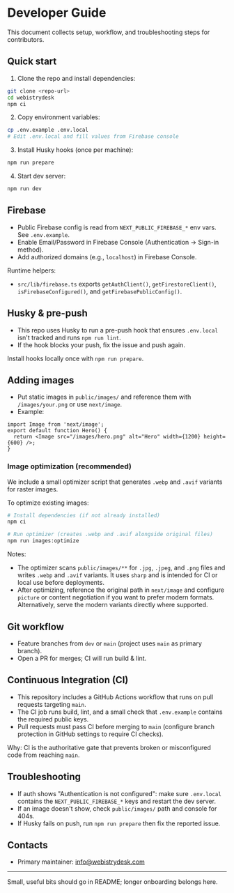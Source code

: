 # Developer Guide

This document collects setup, workflow, and troubleshooting steps for contributors.

## Quick start

1. Clone the repo and install dependencies:

```bash
git clone <repo-url>
cd webistrydesk
npm ci
```

2. Copy environment variables:

```bash
cp .env.example .env.local
# Edit .env.local and fill values from Firebase console
```

3. Install Husky hooks (once per machine):

```bash
npm run prepare
```

4. Start dev server:

```bash
npm run dev
```

## Firebase

- Public Firebase config is read from `NEXT_PUBLIC_FIREBASE_*` env vars. See `.env.example`.
- Enable Email/Password in Firebase Console (Authentication → Sign-in method).
- Add authorized domains (e.g., `localhost`) in Firebase Console.

Runtime helpers:

- `src/lib/firebase.ts` exports `getAuthClient()`, `getFirestoreClient()`, `isFirebaseConfigured()`, and `getFirebasePublicConfig()`.

## Husky & pre-push

- This repo uses Husky to run a pre-push hook that ensures `.env.local` isn't tracked and runs `npm run lint`.
- If the hook blocks your push, fix the issue and push again.

Install hooks locally once with `npm run prepare`.

## Adding images

- Put static images in `public/images/` and reference them with `/images/your.png` or use `next/image`.
- Example:

```tsx
import Image from 'next/image';
export default function Hero() {
  return <Image src="/images/hero.png" alt="Hero" width={1200} height={600} />;
}
```

### Image optimization (recommended)

We include a small optimizer script that generates `.webp` and `.avif` variants for raster images.

To optimize existing images:

```bash
# Install dependencies (if not already installed)
npm ci

# Run optimizer (creates .webp and .avif alongside original files)
npm run images:optimize
```

Notes:
- The optimizer scans `public/images/**` for `.jpg`, `.jpeg`, and `.png` files and writes `.webp` and `.avif` variants. It uses `sharp` and is intended for CI or local use before deployments.
- After optimizing, reference the original path in `next/image` and configure `picture` or content negotiation if you want to prefer modern formats. Alternatively, serve the modern variants directly where supported.


## Git workflow

- Feature branches from `dev` or `main` (project uses `main` as primary branch).
- Open a PR for merges; CI will run build & lint.

## Continuous Integration (CI)

- This repository includes a GitHub Actions workflow that runs on pull requests targeting `main`.
- The CI job runs build, lint, and a small check that `.env.example` contains the required public keys.
- Pull requests must pass CI before merging to `main` (configure branch protection in GitHub settings to require CI checks).

Why: CI is the authoritative gate that prevents broken or misconfigured code from reaching `main`.

## Troubleshooting

- If auth shows "Authentication is not configured": make sure `.env.local` contains the `NEXT_PUBLIC_FIREBASE_*` keys and restart the dev server.
- If an image doesn't show, check `public/images/` path and console for 404s.
- If Husky fails on push, run `npm run prepare` then fix the reported issue.

## Contacts

- Primary maintainer: info@webistrydesk.com

---

Small, useful bits should go in README; longer onboarding belongs here.
